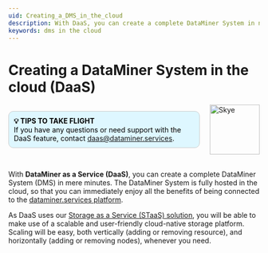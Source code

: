 ```yaml
---
uid: Creating_a_DMS_in_the_cloud
description: With DaaS, you can create a complete DataMiner System in no time, fully hosted in the cloud, allowing easy scaling both vertically and horizontally.
keywords: dms in the cloud
---
```


# Creating a DataMiner System in the cloud (DaaS)

<div style="display: flex; align-items: center; justify-content: space-between; margin: 0 auto; max-width: 100%;">
  <div style="border: 1px solid #ccc; border-radius: 10px; padding: 10px; flex-grow: 1; background-color: #DEF7FF; margin-right: 20px; color: #000000;">
    <b>💡 TIPS TO TAKE FLIGHT</b><br>If you have any questions or need support with the DaaS feature, contact <a href="mailto:daas@dataminer.services">daas@dataminer.services</a>.
  </div>
  <img src="~/images/Skye.svg" alt="Skye" style="width: 100px; flex-shrink: 0;">
</div>
<br>

With **DataMiner as a Service (DaaS)**, you can create a complete DataMiner System (DMS) in mere minutes. The DataMiner System is fully hosted in the cloud, so that you can immediately enjoy all the benefits of being connected to the [dataminer.services platform](xref:AboutCloudPlatform).

As DaaS uses our [Storage as a Service (STaaS) solution](xref:STaaS), you will be able to make use of a scalable and user-friendly cloud-native storage platform. Scaling will be easy, both vertically (adding or removing resource), and horizontally (adding or removing nodes), whenever you need.
